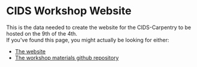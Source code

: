 # CIDS Workshop Website
This is the data needed to create the website for the CIDS-Carpentry to be hosted on the 9th of the 4th.  
If you've found this page, you might actually be looking for either:
- [The website](https://CurtinIDS.github.io/2024-09-04-curtin-carpentries-python)
- [The workshop materials github repository](https://github.com/CurtinIDS/CIDS_Carpentries_Python)